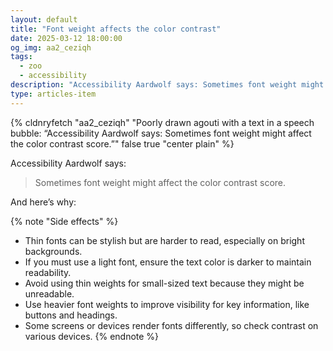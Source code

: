 ```yaml
---
layout: default
title: "Font weight affects the color contrast"
date: 2025-03-12 18:00:00
og_img: aa2_ceziqh
tags:
  - zoo
  - accessibility
description: "Accessibility Aardwolf says: Sometimes font weight might affect the color contrast score."
type: articles-item
---
```


{% cldnryfetch "aa2_ceziqh" "Poorly drawn agouti with a text in a speech bubble: “Accessibility Aardwolf says: Sometimes font weight might affect the color contrast score.”" false true "center plain" %}

Accessibility Aardwolf says:

> Sometimes font weight might affect the color contrast score.

And here’s why:

{% note "Side effects" %}
- Thin fonts can be stylish but are harder to read, especially on bright backgrounds.
- If you must use a light font, ensure the text color is darker to maintain readability.
- Avoid using thin weights for small-sized text because they might be unreadable.
- Use heavier font weights to improve visibility for key information, like buttons and headings.
- Some screens or devices render fonts differently, so check contrast on various devices.
{% endnote %}
